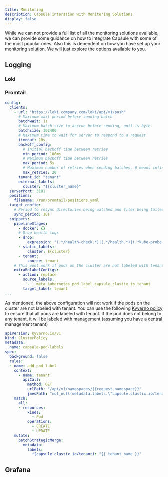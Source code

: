 ```yaml
---
title: Monitoring
describtion: Capsule interation with Monitoring Solutions
display: false
---
```


While we can not provide a full list of all the monitoring solutions available, we can provide some guidance on how to integrate Capsule with some of the most popular ones. Also this is dependent on how you have set up your monitoring solution. We will just explore the options available to you.



## Logging




### Loki


### Promtail 




```yaml
config:
  clients:
    - url: "https://loki.company.com/loki/api/v1/push"
      # Maximum wait period before sending batch
      batchwait: 1s
      # Maximum batch size to accrue before sending, unit is byte
      batchsize: 102400
      # Maximum time to wait for server to respond to a request
      timeout: 10s
      backoff_config:
        # Initial backoff time between retries
        min_period: 100ms
        # Maximum backoff time between retries
        max_period: 5s
        # Maximum number of retries when sending batches, 0 means infinite retries
        max_retries: 20
      tenant_id: "tenant"
      external_labels:
        cluster: "${cluster_name}"
  serverPort: 3101
  positions:
    filename: /run/promtail/positions.yaml
  target_config:
    # Period to resync directories being watched and files being tailed
    sync_period: 10s
  snippets:
    pipelineStages:
      - docker: {}
      # Drop health logs
      - drop:
          expression: "(.*/health-check.*)|(.*/health.*)|(.*kube-probe.*)"
      - static_labels:
          cluster: ${cluster}
      - tenant:
          source: tenant
    # This wont work if pods on the cluster are not labeled with tenant
    extraRelabelConfigs:
      - action: replace
        source_labels:
          - __meta_kubernetes_pod_label_capsule_clastix_io_tenant
        target_label: tenant
...
```



As mentioned, the above configuration will not work if the pods on the cluster are not labeled with tenant. You can use the following [Kyverno policy](/docs/integrations/tools/kyverno/) to ensure that all pods are labeled with tenant. If the pod does not belong to any tenant, it will be labeled with management (assuming you have a central management tenant)

```yaml
apiVersion: kyverno.io/v1
kind: ClusterPolicy
metadata:
  name: capsule-pod-labels
spec:
  background: false
  rules:
  - name: add-pod-label
    context:
      - name: tenant
        apiCall:
          method: GET
          urlPath: "/api/v1/namespaces/{{request.namespace}}"
          jmesPath: "not_null(metadata.labels.\"capsule.clastix.io/tenant\" || 'management')"
    match:
      all:
      - resources:
          kinds:
            - Pod
          operations:
            - CREATE
            - UPDATE
    mutate:
      patchStrategicMerge:
        metadata:
          labels:
            +(capsule.clastix.io/tenant): "{{ tenant_name }}"
```



## Grafana
